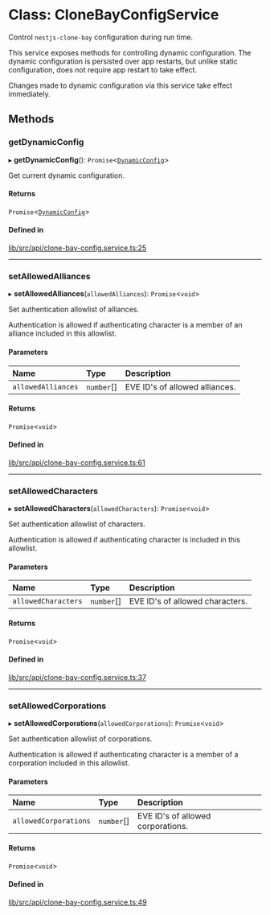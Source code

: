 # Class: CloneBayConfigService

Control `nestjs-clone-bay` configuration during run time.

This service exposes methods for controlling dynamic configuration. The
dynamic configuration is persisted over app restarts, but unlike static
configuration, does not require app restart to take effect.

Changes made to dynamic configuration via this service take effect
immediately.

## Methods

### getDynamicConfig

▸ **getDynamicConfig**(): `Promise`\<[`DynamicConfig`](DynamicConfig.md)\>

Get current dynamic configuration.

#### Returns

`Promise`\<[`DynamicConfig`](DynamicConfig.md)\>

#### Defined in

[lib/src/api/clone-bay-config.service.ts:25](https://github.com/joonashak/nestjs-clone-bay/blob/37c762a/lib/src/api/clone-bay-config.service.ts#L25)

___

### setAllowedAlliances

▸ **setAllowedAlliances**(`allowedAlliances`): `Promise`\<`void`\>

Set authentication allowlist of alliances.

Authentication is allowed if authenticating character is a member of an
alliance included in this allowlist.

#### Parameters

| Name | Type | Description |
| :------ | :------ | :------ |
| `allowedAlliances` | `number`[] | EVE ID's of allowed alliances. |

#### Returns

`Promise`\<`void`\>

#### Defined in

[lib/src/api/clone-bay-config.service.ts:61](https://github.com/joonashak/nestjs-clone-bay/blob/37c762a/lib/src/api/clone-bay-config.service.ts#L61)

___

### setAllowedCharacters

▸ **setAllowedCharacters**(`allowedCharacters`): `Promise`\<`void`\>

Set authentication allowlist of characters.

Authentication is allowed if authenticating character is included in this
allowlist.

#### Parameters

| Name | Type | Description |
| :------ | :------ | :------ |
| `allowedCharacters` | `number`[] | EVE ID's of allowed characters. |

#### Returns

`Promise`\<`void`\>

#### Defined in

[lib/src/api/clone-bay-config.service.ts:37](https://github.com/joonashak/nestjs-clone-bay/blob/37c762a/lib/src/api/clone-bay-config.service.ts#L37)

___

### setAllowedCorporations

▸ **setAllowedCorporations**(`allowedCorporations`): `Promise`\<`void`\>

Set authentication allowlist of corporations.

Authentication is allowed if authenticating character is a member of a
corporation included in this allowlist.

#### Parameters

| Name | Type | Description |
| :------ | :------ | :------ |
| `allowedCorporations` | `number`[] | EVE ID's of allowed corporations. |

#### Returns

`Promise`\<`void`\>

#### Defined in

[lib/src/api/clone-bay-config.service.ts:49](https://github.com/joonashak/nestjs-clone-bay/blob/37c762a/lib/src/api/clone-bay-config.service.ts#L49)
